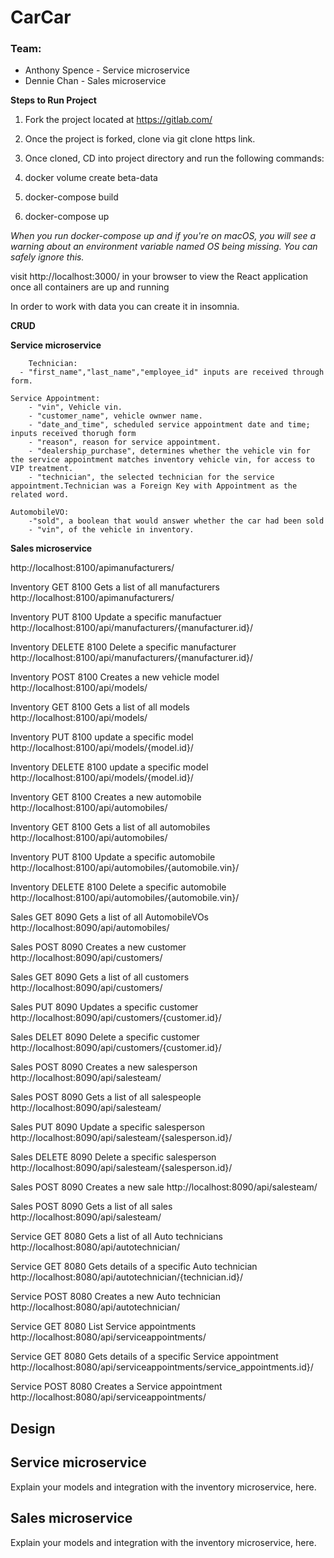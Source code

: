 # CarCar

### Team:

* Anthony Spence - Service microservice
* Dennie Chan - Sales microservice

**Steps to Run Project**
1. Fork the project located at https://gitlab.com/

1. Once the project is forked, clone via git clone https link.

1. Once cloned, CD into project directory and run the following commands:

1. docker volume create beta-data

1. docker-compose build

1. docker-compose up

*When you run docker-compose up and if you're on macOS, you will see a warning about an environment variable named OS being missing. You can safely ignore this.*

visit http://localhost:3000/ in your browser to view the React application once all containers are up and running

In order to work with data you can create it in insomnia.

**CRUD**



**Service microservice**

```
    Technician:
  - "first_name","last_name","employee_id" inputs are received through form.

Service Appointment:
    - "vin", Vehicle vin.
    - "customer_name", vehicle ownwer name.
    - "date_and_time", scheduled service appointment date and time; inputs received thorugh form
    - "reason", reason for service appointment.
    - "dealership_purchase", determines whether the vehicle vin for the service appointment matches inventory vehicle vin, for access to VIP treatment.
    - "technician", the selected technician for the service appointment.Technician was a Foreign Key with Appointment as the related word.

AutomobileVO:
    -"sold", a boolean that would answer whether the car had been sold
    - "vin", of the vehicle in inventory.
```



**Sales microservice**





http://localhost:8100/apimanufacturers/


Inventory
GET
8100
Gets a list of all manufacturers
http://localhost:8100/apimanufacturers/


Inventory
PUT
8100
Update a specific manufactuer
http://localhost:8100/api/manufacturers/{manufacturer.id}/


Inventory
DELETE
8100
Delete a specific manufacturer
http://localhost:8100/api/manufacturers/{manufacturer.id}/


Inventory
POST
8100
Creates a new vehicle model
http://localhost:8100/api/models/


Inventory
GET
8100
Gets a list of all models
http://localhost:8100/api/models/


Inventory
PUT
8100
update a specific model
http://localhost:8100/api/models/{model.id}/


Inventory
DELETE
8100
update a specific model
http://localhost:8100/api/models/{model.id}/


Inventory
GET
8100
Creates a new automobile
http://localhost:8100/api/automobiles/


Inventory
GET
8100
Gets a list of all automobiles
http://localhost:8100/api/automobiles/


Inventory
PUT
8100
Update a specific automobile
http://localhost:8100/api/automobiles/{automobile.vin}/


Inventory
DELETE
8100
Delete a specific automobile
http://localhost:8100/api/automobiles/{automobile.vin}/


Sales
GET
8090
Gets a list of all AutomobileVOs
http://localhost:8090/api/automobiles/


Sales
POST
8090
Creates a new customer
http://localhost:8090/api/customers/


Sales
GET
8090
Gets a list of all customers
http://localhost:8090/api/customers/


Sales
PUT
8090
Updates a specific customer
http://localhost:8090/api/customers/{customer.id}/


Sales
DELET
8090
Delete a specific customer
http://localhost:8090/api/customers/{customer.id}/


Sales
POST
8090
Creates a new salesperson
http://localhost:8090/api/salesteam/


Sales
POST
8090
Gets a list of all salespeople
http://localhost:8090/api/salesteam/


Sales
PUT
8090
Update a specific salesperson
http://localhost:8090/api/salesteam/{salesperson.id}/


Sales
DELETE
8090
Delete a specific salesperson
http://localhost:8090/api/salesteam/{salesperson.id}/


Sales
POST
8090
Creates a new sale
http://localhost:8090/api/salesteam/


Sales
POST
8090
Gets a list of all sales
http://localhost:8090/api/salesteam/


Service
GET
8080
Gets a list of all Auto technicians
http://localhost:8080/api/autotechnician/


Service
GET
8080
Gets details of a specific Auto technician
http://localhost:8080/api/autotechnician/{technician.id}/


Service
POST
8080
Creates a new Auto technician
http://localhost:8080/api/autotechnician/


Service
GET
8080
List Service appointments
http://localhost:8080/api/serviceappointments/


Service
GET
8080
Gets details of a specific Service appointment
http://localhost:8080/api/serviceappointments/service_appointments.id}/


Service
POST
8080
Creates a Service appointment
http://localhost:8080/api/serviceappointments/


## Design

## Service microservice

Explain your models and integration with the inventory
microservice, here.

## Sales microservice

Explain your models and integration with the inventory
microservice, here.

